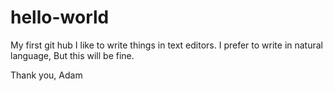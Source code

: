 # hello-world
My first git hub
I like to write things in text editors. 
I prefer to write in natural language, 
But this will be fine. 

Thank you,
Adam
